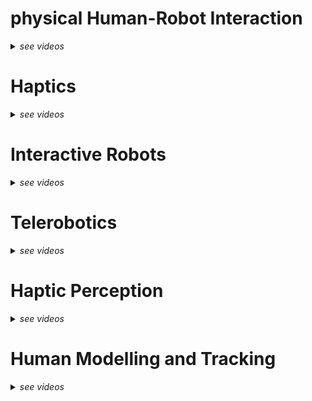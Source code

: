 
# physical Human-Robot Interaction

<details>
<summary><em>see videos</em></summary>

## [Robot-Assisted Navigation for Visually Impaired through Adaptive Impedance and Path Planning (ICRA 2024)](../publication/c_2024_icra_robot-assisted/)

<video width="360" height="240"  poster="../publication/c_2024_icra_robot-assisted/featured.png" controls>
  <source src="../publication/c_2024_icra_robot-assisted/video.mp4" type="video/mp4">
</video>

## [SUPER-MAN: SUPERnumerary Robotic Bodies for Physical Assistance in HuMAN-Robot Conjoined Actions (Mechatronics)](../publication/j_2024_mechatronics_super-man/)

<video width="360" height="240"  poster="../publication/j_2024_mechatronics_super-man/featured.png" controls>
  <source src="../publication/j_2024_mechatronics_super-man/video.mp4" type="video/mp4">
</video>

## [Enhancing Human-Robot Collaborative Transportation through Obstacle-Aware Vibrotactile Warning and Virtual Fixtures (Robotics and Autonomous Systems)](../publication/j_2024_ras_enhancing/)

<video width="360" height="240"  poster="../publication/j_2024_ras_enhancing/featured.png" controls>
  <source src="../publication/j_2024_ras_enhancing/video.mp4" type="video/mp4">
</video>

## [Improving Standing Balance Performance through the Assistance of a Mobile Collaborative Robot (ICRA 2023)](../publication/c_2023_icra_improving/)

<video width="360" height="240"  poster="../publication/c_2023_icra_improving/featured.png" controls>
  <source src="../publication/c_2023_icra_improving/video.mp4" type="video/mp4">
</video>

## [Enhancing Flexibility and Adaptability in Conjoined Human-Robot Industrial Tasks with a Minimalist Physical Interface (ICRA 2022)](../publication/c_2022_icra_enhancing/)

<video width="360" height="240"  poster="../publication/c_2022_icra_enhancing/featured.png" controls>
  <source src="../publication/c_2022_icra_enhancing/video.mp4" type="video/mp4">
</video>

## [MOCA-S: A Sensitive Mobile Collaborative Robotic Assistant exploiting Low-Cost Capacitive Tactile Cover and Whole-Body Control (RAL & IROS 2022)](../publication/j_2022_ral_moca-s/)

<video width="360" height="240"  poster="../publication/j_2022_ral_moca-s/featured.png" controls>
  <source src="../publication/j_2022_ral_moca-s/video.mp4" type="video/mp4">
</video>

## [Upper-Limb Kinematic Parameter Estimation and Localization using a Compliant Robotic Manipulator (IEEE Access 2021)](../publication/j_2021_ieeeaccess_upper/)

<video width="360" height="240"  poster="../publication/j_2021_ieeeaccess_upper/featured.png" controls>
  <source src="../publication/j_2021_ieeeaccess_upper/video.mp4" type="video/mp4">
</video>

## [Underactuated Gripper with Forearm Roll Estimation for Human Limbs Manipulation in Rescue Robotics (IROS 2019)](../publication/c_2019_iros_underactuated/)

<video width="360" height="240"  poster="../publication/c_2019_iros_underactuated/featured.png" controls>
  <source src="../publication/c_2019_iros_underactuated/video.mp4" type="video/mp4">
</video>

</details>

# Haptics

<details>
<summary><em>see videos</em></summary>

## [Ergotac-belt: Anticipatory vibrotactile feedback to lead centre of pressure during walking (BioRob 2022)](../publication/c_2022_biorob_ergotac-belt/)

<video width="360" height="240"  poster="../publication/c_2022_biorob_ergotac-belt/featured.png" controls>
  <source src="../publication/c_2022_biorob_ergotac-belt/video.mp4" type="video/mp4">
</video>

## [Diseño y uso de una paleta haptica para practicas de teleoperacion con simulink (JA 2016)](../publication/c_2016_ja_diseno/)

<video width="360" height="240"  poster="../publication/c_2016_ja_diseno/featured.png" controls>
  <source src="../publication/c_2016_ja_diseno/video.mp4" type="video/mp4">
</video>

</details>


# Interactive Robots

<details>
<summary><em>see videos</em></summary>

## [A Hybrid Learning and Optimization Framework to Achieve Physically Interactive Tasks with Mobile Manipulators (RAL 2022)](../publication/j_2022_ral_a-hybrid/)

<video width="360" height="240"  poster="../publication/j_2022_ral_a-hybrid/featured.png" controls>
  <source src="../publication/j_2022_ral_a-hybrid/video.mp4" type="video/mp4">
</video>

## [A Self-Tuning Impedance-based Interaction Planner for Robotic Haptic Exploration (RAL 2022)](../publication/j_2022_ral_a-self/)

<video width="360" height="240"  poster="../publication/j_2022_ral_a-self/featured.png" controls>
  <source src="../publication/j_2022_ral_a-self/video.mp4" type="video/mp4">
</video>

</details>


# Telerobotics

<details>
<summary><em>see videos</em></summary>

## [A Multipurpose Interface for Close- and Far-Proximity Control of Mobile Collaborative Robots (BioRob 2024)](../publication/c_2024_icra_a-multipurpose/)

<video width="360" height="240"  poster="../publication/c_2024_icra_a-multipurpose/featured.png" controls>
  <source src="../publication/c_2024_icra_a-multipurpose/video.mp4" type="video/mp4">
</video>


## [An Open Tele-Impedance Framework to Generate Data for Contact-Rich Tasks in Robotic Manipulation (ARSO 2023)](../publication/c_2023_arso_an-open/)

<video width="360" height="240"  poster="../publication/c_2023_arso_an-open/featured.png" controls>
  <source src="../publication/c_2023_arso_an-open/video.mp4" type="video/mp4">
</video>

</details>

# Haptic Perception

<details>
<summary><em>see videos</em></summary>

## [Bayesian and Neural Inference on LSTM-based Object Recognition from Tactile and Kinesthetic Information (RAL 2020)](../publication/j_2020_ral_bayesian/)

<video width="360" height="240"  poster="../publication/j_2020_ral_bayesian/featured.png" controls>
  <source src="../publication/j_2020_ral_bayesian/video.mp4" type="video/mp4">
</video>

</details>

# Human Modelling and Tracking

<details>
<summary><em>see videos</em></summary>

## [Markerless 3D human pose tracking through multiple cameras and AI: Enabling high accuracy, robustness, and real-time performance](../publication/p_2023_arxiv-markerless/)

<video width="360" height="240"  poster="../publication/p_2023_arxiv_markerless/featured.png" controls>
  <source src="../publication/p_2023_arxiv_markerless/video.mp4" type="video/mp4">
</video>

## [The bridge between xsens motion-capture and robot operating system (ros): Enabling robots with online 3d human motion tracking](../publication/p_2023_arxiv_the-bridge/)

<video width="360" height="240"  poster="../publication/p_2023_arxiv_the-bridge/featured.png" controls>
  <source src="../publication/p_2023_arxiv_the-bridge/video.mp4" type="video/mp4">
</video>

</details>
